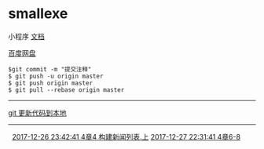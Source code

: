 # smallexe
小程序
[文档](https://mp.weixin.qq.com/wxopen/initprofile?action=home&lang=zh_CN&token=1860215095)  

[百度网盘](https://pan.baidu.com/disk/home?#list/vmode=list&path=%2FA_%E8%AF%AD%E8%A8%80%E5%AD%A6%E4%B9%A0%E6%95%99%E7%A8%8B%2F%E5%B0%8F%E7%A8%8B%E5%BA%8F%2F%E5%B0%8F%E7%A8%8B%E5%BA%8F%20%E6%85%95%E8%AF%BE%E7%BD%91%2F%E7%AC%AC%E4%B8%89%E7%AB%A0)
 ```
 $git commit -m "提交注释"
 $ git push -u origin master
 $ git push origin master
 $ git pull --rebase origin master
 ```
 *** 
 [git 更新代码到本地](http://blog.csdn.net/longlc123/article/details/78652569)
 ***
  
 [ 2017-12-26 23:42:41 4章4 构建新闻列表.上](https://pan.baidu.com/play/video#video/path=%2FA_%E8%AF%AD%E8%A8%80%E5%AD%A6%E4%B9%A0%E6%95%99%E7%A8%8B%2F%E5%B0%8F%E7%A8%8B%E5%BA%8F%2F%E5%B0%8F%E7%A8%8B%E5%BA%8F%20%E6%85%95%E8%AF%BE%E7%BD%91%2F%E7%AC%AC%E5%9B%9B%E7%AB%A0%2F4%E7%AB%A04%20%E6%9E%84%E5%BB%BA%E6%96%B0%E9%97%BB%E5%88%97%E8%A1%A8.%E4%B8%8A.mp4&t=3)
[2017-12-27 22:31:41 4章6-8](https://pan.baidu.com/play/video#video/path=%2FA_%E8%AF%AD%E8%A8%80%E5%AD%A6%E4%B9%A0%E6%95%99%E7%A8%8B%2F%E5%B0%8F%E7%A8%8B%E5%BA%8F%2F%E5%B0%8F%E7%A8%8B%E5%BA%8F%20%E6%85%95%E8%AF%BE%E7%BD%91%2F%E7%AC%AC%E5%9B%9B%E7%AB%A0%2F4%E7%AB%A06-8.mp4&t=5)
